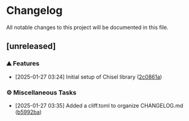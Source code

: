 # Changelog

All notable changes to this project will be documented in this file.

## [unreleased]

### <!-- 0 -->⛰️  Features

-  [2025-01-27 03:24]  Initial setup of Chisel library ([2c0861a](2c0861a48ee0395cfad6936148141de0a9de4f5f))

### <!-- 7 -->⚙️ Miscellaneous Tasks

-  [2025-01-27 03:35]  Added a cliff.toml to organize CHANGELOG.md ([b5992ba](b5992baa7104bc3ceb524a30a11437e7bc49999d))

<!-- generated by git-cliff -->
